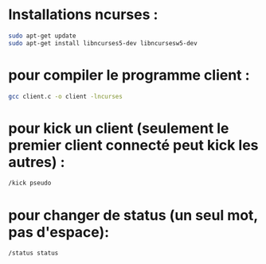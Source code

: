 # Installations ncurses :
```bash
sudo apt-get update
sudo apt-get install libncurses5-dev libncursesw5-dev
```

# pour compiler le programme client :
```bash
gcc client.c -o client -lncurses
```
# pour kick un client (seulement le premier client connecté peut kick les autres) :
```bash
/kick pseudo
```

# pour changer de status (un seul mot, pas d'espace):
```bash
/status status
```
